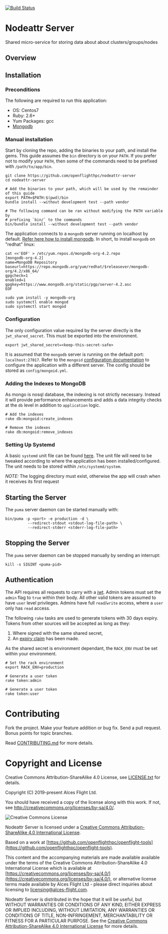 [![Build Status](https://travis-ci.org/openflighthpc/nodeattr-server.svg?branch=master)](https://travis-ci.org/openflighthpc/nodeattr-server)

# Nodeattr Server

Shared micro-service for storing data about about clusters/groups/nodes

## Overview


## Installation

### Preconditions

The following are required to run this application:

* OS:           Centos7
* Ruby:         2.6+
* Yum Packages: gcc
* [Mongodb](https://docs.mongodb.com/manual/installation/)

### Manual installation

Start by cloning the repo, adding the binaries to your path, and install the gems. This guide assumes the `bin` directory is on your `PATH`. If you prefer not to modify your `PATH`, then some of the commands need to be prefixed with `/path/to/app/bin`.

```
git clone https://github.com/openflighthpc/nodeattr-server
cd nodeattr-server

# Add the binaries to your path, which will be used by the remainder of this guide
export PATH=$PATH:$(pwd)/bin
bundle install --without development test --path vendor

# The following command can be ran without modifying the PATH variable by
# prefixing `bin/` to the commands
bin/bundle install --without development test --path vendor
```

The application connects to a `mongodb` server running on localhost by default. [Refer here how to install mongodb](https://docs.mongodb.com/manual/installation/). In short, to install `mongodb` on "redhat" linux:

```
cat <<'EOF' > /etc/yum.repos.d/mongodb-org-4.2.repo
[mongodb-org-4.2]
name=MongoDB Repository
baseurl=https://repo.mongodb.org/yum/redhat/$releasever/mongodb-org/4.2/x86_64/
gpgcheck=1
enabled=1
gpgkey=https://www.mongodb.org/static/pgp/server-4.2.asc
EOF

sudo yum install -y mongodb-org
sudo systemctl enable mongod
sudo systemctl start mongod
```

### Configuration

The only configuration value required by the server directly is the `jwt_shared_secret`. This must be exported into the environment.

```
export jwt_shared_secret=<keep-this-secret-safe>
```

It is assumed that the `mongodb` server is running on the default port: `localhost:27017`. Refer to the `mongoid` [configuration documentation](https://docs.mongodb.com/mongoid/current/tutorials/mongoid-configuration) to configure the application with a different server. The config should be stored as `config/mongoid.yml`.

### Adding the Indexes to MongoDB

As mongo is nosql database, the indexing is not strictly necessary. Instead it will provide performance enhancements and adds a data integrity checks at the `db` level in addition to `application` logic.

```
# Add the indexes
rake db:mongoid:create_indexes

# Remove the indexes
rake db:mongoid:remove_indexes
```

### Setting Up Systemd

A basic `systemd` unit file can be found [here](support/nodeattr-server.service). The unit file will need to be tweaked according to where the application has been installed/configured. The unit needs to be stored within `/etc/systemd/system`.

*NOTE:* The logging directory must exist, otherwise the app will crash when it receives its first request

## Starting the Server

The `puma` server daemon can be started manually with:

```
bin/puma -p <port> -e production -d \
          --redirect-stdout <stdout-log-file-path> \
          --redirect-stderr <stderr-log-file-path>
```

## Stopping the Server

The `puma` server daemon can be stopped manually by sending an interrupt:

```
kill -s SIGINT <puma-pid>
```

## Authentication

The API requires all requests to carry with a [jwt](https://jwt.io). Admin tokens must set the `admin` flag to `true` within their body. All other valid tokens are assumed to have `user` level privileges. Admins have full `read`/`write` access, where a `user` only has `read` access.

The following `rake` tasks are used to generate tokens with 30 days expiry. Tokens from other sources will be accepted as long as they:
1. Where signed with the same shared secret,
3. An [expiry claim](https://tools.ietf.org/html/rfc7519#section-4.1.4) has been made.

As the shared secret is environment dependant, the `RACK_ENV` must be set within your environment.

```
# Set the rack environment
export RACK_ENV=production

# Generate a user token
rake token:admin

# Generate a user token
rake token:user
```

# Contributing

Fork the project. Make your feature addition or bug fix. Send a pull
request. Bonus points for topic branches.

Read [CONTRIBUTING.md](CONTRIBUTING.md) for more details.

# Copyright and License

Creative Commons Attribution-ShareAlike 4.0 License, see [LICENSE.txt](LICENSE.txt) for details.

Copyright (C) 2019-present Alces Flight Ltd.

You should have received a copy of the license along with this work.
If not, see <http://creativecommons.org/licenses/by-sa/4.0/>.

![Creative Commons License](https://i.creativecommons.org/l/by-sa/4.0/88x31.png)

Nodeattr Server is licensed under a [Creative Commons Attribution-ShareAlike 4.0 International License](http://creativecommons.org/licenses/by-sa/4.0/).

Based on a work at [https://github.com/openflighthpc/openflight-tools](https://github.com/openflighthpc/openflight-tools).

This content and the accompanying materials are made available available
under the terms of the Creative Commons Attribution-ShareAlike 4.0
International License which is available at [https://creativecommons.org/licenses/by-sa/4.0/](https://creativecommons.org/licenses/by-sa/4.0/),
or alternative license terms made available by Alces Flight Ltd -
please direct inquiries about licensing to
[licensing@alces-flight.com](mailto:licensing@alces-flight.com).

Nodeattr Server is distributed in the hope that it will be useful, but
WITHOUT WARRANTIES OR CONDITIONS OF ANY KIND, EITHER EXPRESS OR
IMPLIED INCLUDING, WITHOUT LIMITATION, ANY WARRANTIES OR CONDITIONS OF
TITLE, NON-INFRINGEMENT, MERCHANTABILITY OR FITNESS FOR A PARTICULAR
PURPOSE. See the [Creative Commons Attribution-ShareAlike 4.0
International License](https://creativecommons.org/licenses/by-sa/4.0/) for more
details.
